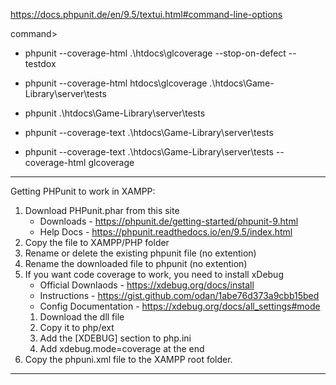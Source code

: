 https://docs.phpunit.de/en/9.5/textui.html#command-line-options

command> 
- phpunit --coverage-html .\htdocs\glcoverage --stop-on-defect --testdox
- phpunit --coverage-html htdocs\glcoverage .\htdocs\Game-Library\server\tests 

- phpunit .\htdocs\Game-Library\server\tests
- phpunit --coverage-text .\htdocs\Game-Library\server\tests
- phpunit --coverage-text .\htdocs\Game-Library\server\tests --coverage-html glcoverage

---
Getting PHPunit to work in XAMPP:
1. Download PHPunit.phar from this site
   - Downloads - https://phpunit.de/getting-started/phpunit-9.html
   - Help Docs - https://phpunit.readthedocs.io/en/9.5/index.html
2. Copy the file to XAMPP/PHP folder
3. Rename or delete the existing phpunit file (no extention)
4. Rename the downloaded file to phpunit (no extention)
5. If you want code coverage to work, you need to install xDebug
   - Official Downlaods - https://xdebug.org/docs/install
   - Instructions - https://gist.github.com/odan/1abe76d373a9cbb15bed
   - Config Documentation - https://xdebug.org/docs/all_settings#mode
   1. Download the dll file
   2. Copy it to php/ext
   3. Add the [XDEBUG] section to php.ini
   4. Add xdebug.mode=coverage at the end
6. Copy the phpuni.xml file to the XAMPP root folder.

---